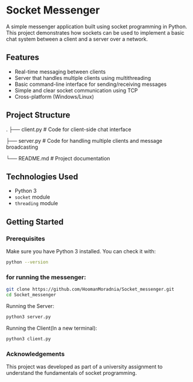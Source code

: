 # Socket Messenger

A simple messenger application built using socket programming in Python. This project demonstrates how sockets can be used to implement a basic chat system between a client and a server over a network.

## Features

- Real-time messaging between clients
- Server that handles multiple clients using multithreading
- Basic command-line interface for sending/receiving messages
- Simple and clear socket communication using TCP
- Cross-platform (Windows/Linux)

## Project Structure

.
├── client.py     # Code for client-side chat interface

├── server.py     # Code for handling multiple clients and message broadcasting

└── README.md     # Project documentation

## Technologies Used

- Python 3
- `socket` module
- `threading` module

## Getting Started

### Prerequisites

Make sure you have Python 3 installed. You can check it with:

```bash
python --version
```
### for running the messenger:
```bash
git clone https://github.com/HoomanMoradnia/Socket_messenger.git
cd Socket_messenger
```
Running the Server:
```bash
python3 server.py
```
Running the Client(In a new terminal):
```bash
python3 client.py
```

### Acknowledgements
This project was developed as part of a university assignment to understand the fundamentals of socket programming.

